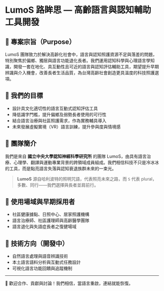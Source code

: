 # LumoS 路眸思 — 高齡語言與認知輔助工具開發

## 🧠 專案宗旨（Purpose）
LumoS 團隊致力於解決高齡化社會中，語言與認知照護資源不足與落差的問題，特別聚焦於偏鄉、獨居與語言功能退化長者。我們運用認知科學與心理語言學知識，開發一套在地化、具互動性且可近的語言與認知評估輔助工具，期望提升早期辨識與介入機會，改善長者生活品質，為台灣高齡社會創造更具溫度的科技照護選項。

## 🎯 我們的目標
- 設計具文化適切性的語言互動式認知評估工具  
- 降低識字門檻，提升偏鄉及弱勢長者使用的可行性  
- 結合語言治療與社區照護需求，作為實務輔具導入  
- 未來發展虛擬實境（VR）語言訓練，提升參與度與情境感  

## 👥 團隊簡介
我們是來自 **國立中央大學認知神經科學研究所** 的團隊 LumoS，由具有語言治療、心理學、翻譯與運動專業背景的跨領域成員組成。我們相信科技不只是冷冰冰的工具，而是點亮語言失落與認知衰退族群未來的一束光。

> **LumoS** 源自哈利波特的照明咒語，代表照亮未來之路，而 `S` 代表 plural，多數、同行——我們選擇與長者並肩前行。

## 📌 使用場域與早期採用者
- 社區健康據點、日照中心、居家照護機構  
- 語言治療師、社區護理師與高齡醫學團隊  
- 語言退化與失語症長者之復健場域  

## 🔧 技術方向（開發中）
- 自然語言處理與語音辨識技術  
- 本土語言語料分析與互動式任務設計  
- 可視化語言功能回饋與追蹤機制  

---

🔗 歡迎合作、貢獻與討論！我們相信，當語言重啟，連結就能恢復。
